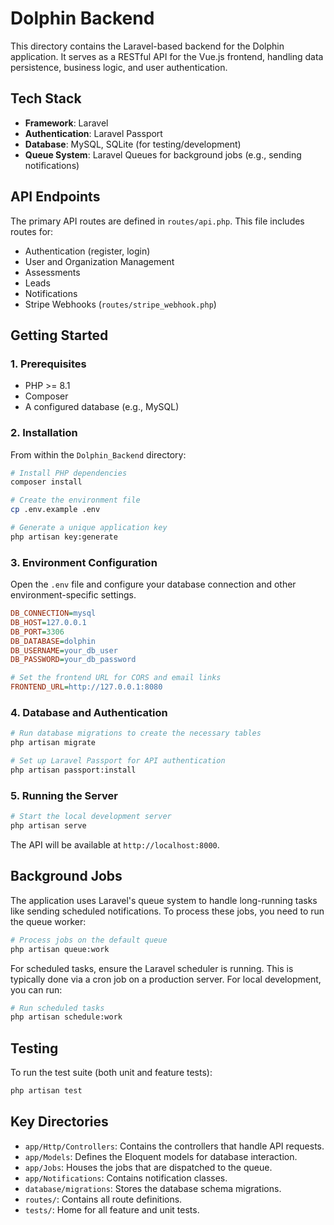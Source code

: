 # Dolphin Backend

This directory contains the Laravel-based backend for the Dolphin application. It serves as a RESTful API for the Vue.js frontend, handling data persistence, business logic, and user authentication.

## Tech Stack

-   **Framework**: Laravel
-   **Authentication**: Laravel Passport
-   **Database**: MySQL, SQLite (for testing/development)
-   **Queue System**: Laravel Queues for background jobs (e.g., sending notifications)

## API Endpoints

The primary API routes are defined in `routes/api.php`. This file includes routes for:

-   Authentication (register, login)
-   User and Organization Management
-   Assessments
-   Leads
-   Notifications
-   Stripe Webhooks (`routes/stripe_webhook.php`)

## Getting Started

### 1. Prerequisites

-   PHP >= 8.1
-   Composer
-   A configured database (e.g., MySQL)

### 2. Installation

From within the `Dolphin_Backend` directory:

```bash
# Install PHP dependencies
composer install

# Create the environment file
cp .env.example .env

# Generate a unique application key
php artisan key:generate
```

### 3. Environment Configuration

Open the `.env` file and configure your database connection and other environment-specific settings.

```ini
DB_CONNECTION=mysql
DB_HOST=127.0.0.1
DB_PORT=3306
DB_DATABASE=dolphin
DB_USERNAME=your_db_user
DB_PASSWORD=your_db_password

# Set the frontend URL for CORS and email links
FRONTEND_URL=http://127.0.0.1:8080
```

### 4. Database and Authentication

```bash
# Run database migrations to create the necessary tables
php artisan migrate

# Set up Laravel Passport for API authentication
php artisan passport:install
```

### 5. Running the Server

```bash
# Start the local development server
php artisan serve
```

The API will be available at `http://localhost:8000`.

## Background Jobs

The application uses Laravel's queue system to handle long-running tasks like sending scheduled notifications. To process these jobs, you need to run the queue worker:

```bash
# Process jobs on the default queue
php artisan queue:work
```

For scheduled tasks, ensure the Laravel scheduler is running. This is typically done via a cron job on a production server. For local development, you can run:

```bash
# Run scheduled tasks
php artisan schedule:work
```

## Testing

To run the test suite (both unit and feature tests):

```bash
php artisan test
```

## Key Directories

-   `app/Http/Controllers`: Contains the controllers that handle API requests.
-   `app/Models`: Defines the Eloquent models for database interaction.
-   `app/Jobs`: Houses the jobs that are dispatched to the queue.
-   `app/Notifications`: Contains notification classes.
-   `database/migrations`: Stores the database schema migrations.
-   `routes/`: Contains all route definitions.
-   `tests/`: Home for all feature and unit tests.
